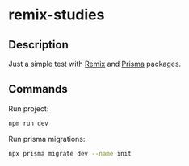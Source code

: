 # remix-studies

## Description

Just a simple test with [Remix](https://remix.run/) and
[Prisma](https://www.prisma.io/) packages.

## Commands

Run project:

```sh
npm run dev
```

Run prisma migrations:

```sh
npx prisma migrate dev --name init
```
